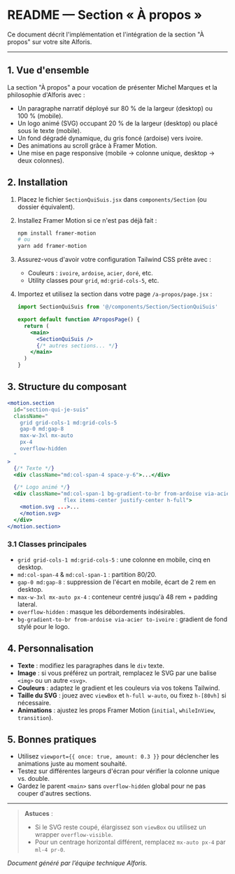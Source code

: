 # README — Section « À propos »

Ce document décrit l'implémentation et l'intégration de la section "À propos" sur votre site Alforis.

---

## 1. Vue d'ensemble

La section "À propos" a pour vocation de présenter Michel Marques et la philosophie d'Alforis avec :

* Un paragraphe narratif déployé sur 80 % de la largeur (desktop) ou 100 % (mobile).
* Un logo animé (SVG) occupant 20 % de la largeur (desktop) ou placé sous le texte (mobile).
* Un fond dégradé dynamique, du gris foncé (ardoise) vers ivoire.
* Des animations au scroll grâce à Framer Motion.
* Une mise en page responsive (mobile → colonne unique, desktop → deux colonnes).

## 2. Installation

1. Placez le fichier `SectionQuiSuis.jsx` dans `components/Section` (ou dossier équivalent).

2. Installez Framer Motion si ce n'est pas déjà fait :

   ```bash
   npm install framer-motion
   # ou
   yarn add framer-motion
   ```

3. Assurez-vous d'avoir votre configuration Tailwind CSS prête avec :

   * Couleurs : `ivoire`, `ardoise`, `acier`, `doré`, etc.
   * Utility classes pour `grid`, `md:grid-cols-5`, etc.

4. Importez et utilisez la section dans votre page `/a-propos/page.jsx` :

   ```jsx
   import SectionQuiSuis from '@/components/Section/SectionQuiSuis'

   export default function AProposPage() {
     return (
       <main>
         <SectionQuiSuis />
         {/* autres sections... */}
       </main>
     )
   }
   ```

## 3. Structure du composant

```jsx
<motion.section
  id="section-qui-je-suis"
  className="
    grid grid-cols-1 md:grid-cols-5
    gap-0 md:gap-8
    max-w-3xl mx-auto
    px-4
    overflow-hidden
  "
>
  {/* Texte */}
  <div className="md:col-span-4 space-y-6">...</div>

  {/* Logo animé */}
  <div className="md:col-span-1 bg-gradient-to-br from-ardoise via-acier to-ivoire
                  flex items-center justify-center h-full">
    <motion.svg ...>...
    </motion.svg>
  </div>
</motion.section>
```

### 3.1 Classes principales

* `grid grid-cols-1 md:grid-cols-5` : une colonne en mobile, cinq en desktop.
* `md:col-span-4` & `md:col-span-1` : partition 80/20.
* `gap-0 md:gap-8` : suppression de l'écart en mobile, écart de 2 rem en desktop.
* `max-w-3xl mx-auto px-4` : conteneur centré jusqu'à 48 rem + padding lateral.
* `overflow-hidden` : masque les débordements indésirables.
* `bg-gradient-to-br from-ardoise via-acier to-ivoire` : gradient de fond stylé pour le logo.

## 4. Personnalisation

* **Texte** : modifiez les paragraphes dans le `div` texte.
* **Image** : si vous préférez un portrait, remplacez le SVG par une balise `<img>` ou un autre `<svg>`.
* **Couleurs** : adaptez le gradient et les couleurs via vos tokens Tailwind.
* **Taille du SVG** : jouez avec `viewBox` et `h-full w-auto`, ou fixez `h-[80vh]` si nécessaire.
* **Animations** : ajustez les props Framer Motion (`initial`, `whileInView`, `transition`).

## 5. Bonnes pratiques

* Utilisez `viewport={{ once: true, amount: 0.3 }}` pour déclencher les animations juste au moment souhaité.
* Testez sur différentes largeurs d'écran pour vérifier la colonne unique vs. double.
* Gardez le parent `<main>` sans `overflow-hidden` global pour ne pas couper d'autres sections.

---

> **Astuces** :
>
> * Si le SVG reste coupé, élargissez son `viewBox` ou utilisez un wrapper `overflow-visible`.
> * Pour un centrage horizontal différent, remplacez `mx-auto px-4` par `ml-4 pr-0`.

*Document généré par l’équipe technique Alforis.*
